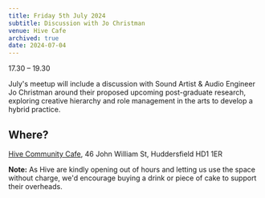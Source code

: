 ```yaml
---
title: Friday 5th July 2024
subtitle: Discussion with Jo Christman
venue: Hive Cafe
archived: true
date: 2024-07-04
---
```


17.30 – 19.30

July's meetup will include a discussion with Sound Artist & Audio Engineer Jo Christman around their proposed upcoming post-graduate research, exploring creative hierarchy and role management in the arts to develop a hybrid practice.


## Where?

[Hive Community Cafe](https://www.hivecommunity.org.uk/), 46 John William St, Huddersfield HD1 1ER 

**Note:** As Hive are kindly opening out of hours and letting us use the space without charge, we'd encourage buying a drink or piece of cake to support their overheads.
